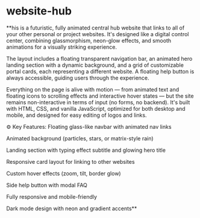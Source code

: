 # website-hub

**his is a futuristic, fully animated central hub website that links to all of your other personal or project websites. It's designed like a digital control center, combining glassmorphism, neon-glow effects, and smooth animations for a visually striking experience.

The layout includes a floating transparent navigation bar, an animated hero landing section with a dynamic background, and a grid of customizable portal cards, each representing a different website. A floating help button is always accessible, guiding users through the experience.

Everything on the page is alive with motion — from animated text and floating icons to scrolling effects and interactive hover states — but the site remains non-interactive in terms of input (no forms, no backend). It's built with HTML, CSS, and vanilla JavaScript, optimized for both desktop and mobile, and designed for easy editing of logos and links.

⚙️ Key Features:
Floating glass-like navbar with animated nav links

Animated background (particles, stars, or matrix-style rain)

Landing section with typing effect subtitle and glowing hero title

Responsive card layout for linking to other websites

Custom hover effects (zoom, tilt, border glow)

Side help button with modal FAQ

Fully responsive and mobile-friendly

Dark mode design with neon and gradient accents**
